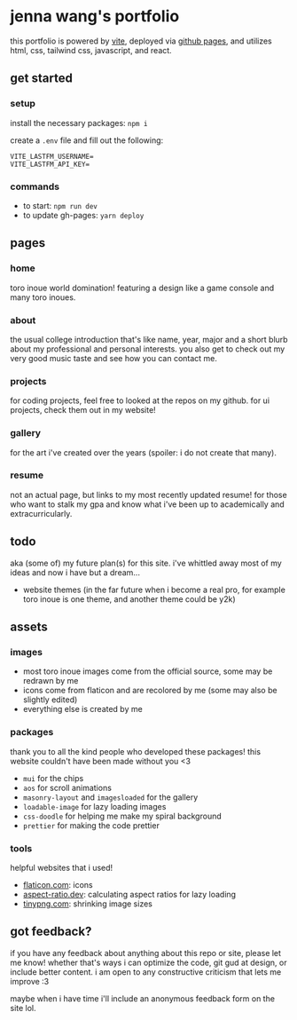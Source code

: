 # jenna wang's portfolio

this portfolio is powered by [vite](https://vitejs.dev/), deployed via [github pages](https://pages.github.com/), and utilizes html, css, tailwind css, javascript, and react.

## get started

### setup

install the necessary packages: `npm i`

create a `.env` file and fill out the following:

```
VITE_LASTFM_USERNAME=
VITE_LASTFM_API_KEY=
```

### commands

- to start: `npm run dev`
- to update gh-pages: `yarn deploy`

## pages

### home

toro inoue world domination! featuring a design like a game console and many toro inoues.

### about

the usual college introduction that's like name, year, major and a short blurb about my professional and personal interests. you also get to check out my very good music taste and see how you can contact me.

### projects

for coding projects, feel free to looked at the repos on my github. for ui projects, check them out in my website!

### gallery

for the art i've created over the years (spoiler: i do not create that many).

### resume

not an actual page, but links to my most recently updated resume! for those who want to stalk my gpa and know what i've been up to academically and extracurricularly.

## todo

aka (some of) my future plan(s) for this site. i've whittled away most of my ideas and now i have but a dream...

- website themes (in the far future when i become a real pro, for example toro inoue is one theme, and another theme could be y2k)

## assets

### images

- most toro inoue images come from the official source, some may be redrawn by me
- icons come from flaticon and are recolored by me (some may also be slightly edited)
- everything else is created by me

### packages

thank you to all the kind people who developed these packages! this website couldn't have been made without you <3

- `mui` for the chips
- `aos` for scroll animations
- `masonry-layout` and `imagesloaded` for the gallery
- `loadable-image` for lazy loading images
- `css-doodle` for helping me make my spiral background
- `prettier` for making the code prettier

### tools

helpful websites that i used!

- [flaticon.com](https://www.flaticon.com/): icons
- [aspect-ratio.dev](https://aspect-ratio.dev/): calculating aspect ratios for lazy loading
- [tinypng.com](https://tinypng.com/): shrinking image sizes

## got feedback?

if you have any feedback about anything about this repo or site, please let me know! whether that's ways i can optimize the code, git gud at design, or include better content. i am open to any constructive criticism that lets me improve :3

maybe when i have time i'll include an anonymous feedback form on the site lol.
